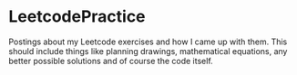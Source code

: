 # LeetcodePractice
Postings about my Leetcode exercises and how I came up with them. This should include things like planning drawings, mathematical equations, any better possible solutions and of course the code itself. 
